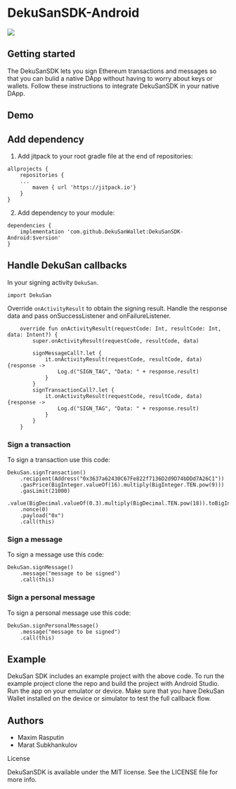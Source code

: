 # DekuSanSDK-Android
[![](https://jitpack.io/v/DekuSanWallet/DekuSanSdk-android.svg)](https://jitpack.io/#DekuSanWallet/DekuSanSdk-android)

## Getting started

The DekuSanSDK lets you sign Ethereum transactions and messages so that you can bulid a native DApp without having to worry about keys or wallets. Follow these instructions to integrate DekuSanSDK in your native DApp.

## Demo

## Add dependency

1. Add jitpack to your root gradle file at the end of repositories:
```
allprojects {
    repositories {
	...
        maven { url 'https://jitpack.io'}
    }
}
```

2. Add dependency to your module:
```
dependencies {
    implementation 'com.github.DekuSanWallet:DekuSanSDK-Android:$version'
}
```

## Handle DekuSan callbacks

In your signing activity `DekuSan`.

```
import DekuSan
```

Override `onActivityResult` to obtain the signing result. Handle the response data and pass onSuccessListener and onFailureListener.

```
    override fun onActivityResult(requestCode: Int, resultCode: Int, data: Intent?) {
        super.onActivityResult(requestCode, resultCode, data)

        signMessageCall?.let {
            it.onActivityResult(requestCode, resultCode, data) {response ->
                Log.d("SIGN_TAG", "Data: " + response.result)
            }
        }
        signTransactionCall?.let {
            it.onActivityResult(requestCode, resultCode, data) {response ->
                Log.d("SIGN_TAG", "Data: " + response.result)
            }
        }
    }
```

### Sign a transaction

To sign a transaction use this code:

```
DekuSan.signTransaction()
    .recipient(Address("0x3637a62430C67Fe822f7136D2d9D74bDDd7A26C1"))
    .gasPrice(BigInteger.valueOf(16).multiply(BigInteger.TEN.pow(9)))
    .gasLimit(21000)
    .value(BigDecimal.valueOf(0.3).multiply(BigDecimal.TEN.pow(18)).toBigInteger())
    .nonce(0)
    .payload("0x")
    .call(this)
```

### Sign a message

To sign a message use this code:

```
DekuSan.signMessage()
    .message("message to be signed")
    .call(this)
```

### Sign a personal message

To sign a personal message use this code:

```
DekuSan.signPersonalMessage()
    .message("message to be signed")
    .call(this)
```

## Example

DekuSan SDK includes an example project with the above code. To run the example project clone the repo and build the project with Android Studio. Run the app on your emulator or device. Make sure that you have DekuSan Wallet installed on the device or simulator to test the full callback flow.

## Authors

 * Maxim Rasputin
 * Marat Subkhankulov

License

DekuSanSDK is available under the MIT license. See the LICENSE file for more info.
